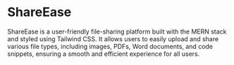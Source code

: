 # ShareEase
ShareEase is a user-friendly file-sharing platform built with the MERN stack and styled using Tailwind CSS. It allows users to easily upload and share various file types, including images, PDFs, Word documents, and code snippets, ensuring a smooth and efficient experience for all users.
